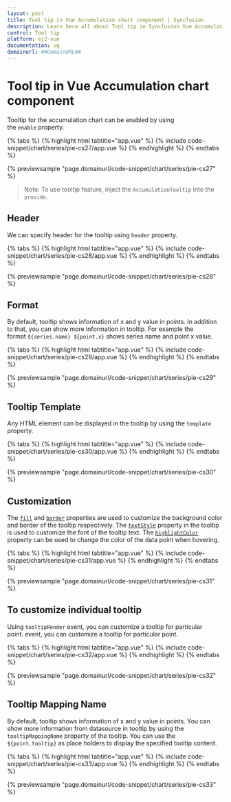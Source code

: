 ```yaml
---
layout: post
title: Tool tip in Vue Accumulation chart component | Syncfusion
description: Learn here all about Tool tip in Syncfusion Vue Accumulation chart component of Syncfusion Essential JS 2 and more.
control: Tool tip 
platform: ej2-vue
documentation: ug
domainurl: ##DomainURL##
---
```


# Tool tip in Vue Accumulation chart component

Tooltip for the accumulation chart can be enabled by using the `enable` property.

{% tabs %}
{% highlight html tabtitle="app.vue" %}
{% include code-snippet/chart/series/pie-cs27/app.vue %}
{% endhighlight %}
{% endtabs %}
        
{% previewsample "page.domainurl/code-snippet/chart/series/pie-cs27" %}

>Note: To use tooltip feature, inject the `AccumulationTooltip` into the `provide`.

## Header

We can specify header for the tooltip using `header` property.

{% tabs %}
{% highlight html tabtitle="app.vue" %}
{% include code-snippet/chart/series/pie-cs28/app.vue %}
{% endhighlight %}
{% endtabs %}
        
{% previewsample "page.domainurl/code-snippet/chart/series/pie-cs28" %}

## Format

By default, tooltip shows information of x and y value in points. In addition to that, you can show more information in tooltip. For example the format `${series.name} ${point.x}` shows series name and point x value.

{% tabs %}
{% highlight html tabtitle="app.vue" %}
{% include code-snippet/chart/series/pie-cs29/app.vue %}
{% endhighlight %}
{% endtabs %}
        
{% previewsample "page.domainurl/code-snippet/chart/series/pie-cs29" %}

## Tooltip Template

Any HTML element can be displayed in the tooltip by using the `template` property.

{% tabs %}
{% highlight html tabtitle="app.vue" %}
{% include code-snippet/chart/series/pie-cs30/app.vue %}
{% endhighlight %}
{% endtabs %}
        
{% previewsample "page.domainurl/code-snippet/chart/series/pie-cs30" %}

## Customization

The [`fill`](https://ej2.syncfusion.com/vue/documentation/api/chart/tooltipSettingsModel/#fill) and [`border`](https://ej2.syncfusion.com/vue/documentation/api/chart/tooltipSettingsModel/#border) properties are used to customize the background color and border of the tooltip respectively. The [`textStyle`](https://ej2.syncfusion.com/vue/documentation/api/chart/tooltipSettingsModel/#textstyle)
property in the tooltip is used to customize the font of the tooltip text. The [`highlightColor`](https://ej2.syncfusion.com/vue/documentation/api/accumulation-chart/accumulationChartModel/#highlightcolor) property can be used to change the color of the data point when hovering.

{% tabs %}
{% highlight html tabtitle="app.vue" %}
{% include code-snippet/chart/series/pie-cs31/app.vue %}
{% endhighlight %}
{% endtabs %}
        
{% previewsample "page.domainurl/code-snippet/chart/series/pie-cs31" %}

## To customize individual tooltip

Using `tooltipRender` event, you can customize a tooltip for particular point. event, you can customize a tooltip for particular point.

{% tabs %}
{% highlight html tabtitle="app.vue" %}
{% include code-snippet/chart/series/pie-cs32/app.vue %}
{% endhighlight %}
{% endtabs %}
        
{% previewsample "page.domainurl/code-snippet/chart/series/pie-cs32" %}

## Tooltip Mapping Name

By default, tooltip shows information of x and y value in points. You can show more information from datasource in tooltip by using the `tooltipMappingName` property of the tooltip. You can use the `${point.tooltip}` as place holders to display the specified tooltip content.

{% tabs %}
{% highlight html tabtitle="app.vue" %}
{% include code-snippet/chart/series/pie-cs33/app.vue %}
{% endhighlight %}
{% endtabs %}
        
{% previewsample "page.domainurl/code-snippet/chart/series/pie-cs33" %}